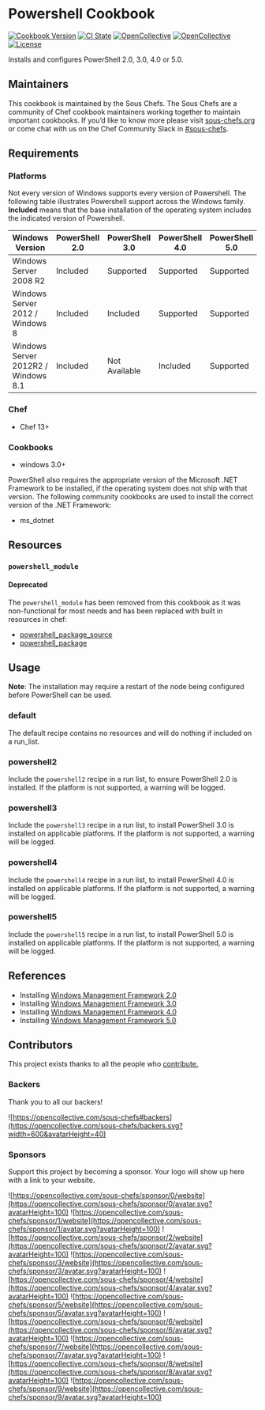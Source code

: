 # Powershell Cookbook

[![Cookbook Version](https://img.shields.io/cookbook/v/powershell.svg)](https://supermarket.chef.io/cookbooks/powershell)
[![CI State](https://github.com/sous-chefs/powershell/workflows/ci/badge.svg)](https://github.com/sous-chefs/powershell/actions?query=workflow%3Aci)
[![OpenCollective](https://opencollective.com/sous-chefs/backers/badge.svg)](#backers)
[![OpenCollective](https://opencollective.com/sous-chefs/sponsors/badge.svg)](#sponsors)
[![License](https://img.shields.io/badge/License-Apache%202.0-green.svg)](https://opensource.org/licenses/Apache-2.0)

Installs and configures PowerShell 2.0, 3.0, 4.0 or 5.0.

## Maintainers

This cookbook is maintained by the Sous Chefs. The Sous Chefs are a community of Chef cookbook maintainers working together to maintain important cookbooks. If you’d like to know more please visit [sous-chefs.org](https://sous-chefs.org/) or come chat with us on the Chef Community Slack in [#sous-chefs](https://chefcommunity.slack.com/messages/C2V7B88SF).

## Requirements

### Platforms

Not every version of Windows supports every version of Powershell. The following table illustrates Powershell support across the Windows family. **Included** means that the base installation of the operating system includes the indicated version of Powershell.

Windows Version                     | PowerShell 2.0 | PowerShell 3.0 | PowerShell 4.0 | PowerShell 5.0
----------------------------------- | -------------- | -------------- | -------------- | --------------
Windows Server 2008 R2              | Included       | Supported      | Supported      | Supported
Windows Server 2012 / Windows 8     | Included       | Included       | Supported      | Supported
Windows Server 2012R2 / Windows 8.1 | Included       | Not Available  | Included       | Supported

### Chef

- Chef 13+

### Cookbooks

- windows 3.0+

PowerShell also requires the appropriate version of the Microsoft .NET Framework to be installed, if the operating system does not ship with that version. The following community cookbooks are used to install the correct version of the .NET Framework:

- ms_dotnet

## Resources

### `powershell_module`

#### Deprecated

The `powershell_module` has been removed from this cookbook as it was non-functional for most needs and has been replaced with built in resources in chef:

- [powershell_package_source](https://docs.chef.io/resource_powershell_package_source.html)
- [powershell_package](https://docs.chef.io/resource_powershell_package.html)

## Usage

**Note**: The installation may require a restart of the node being configured before PowerShell can be used.

### default

The default recipe contains no resources and will do nothing if included on a run_list.

### powershell2

Include the `powershell2` recipe in a run list, to ensure PowerShell 2.0 is installed. If the platform is not supported, a warning will be logged.

### powershell3

Include the `powershell3` recipe in a run list, to install PowerShell 3.0 is installed on applicable platforms. If the platform is not supported, a warning will be logged.

### powershell4

Include the `powershell4` recipe in a run list, to install PowerShell 4.0 is installed on applicable platforms. If the platform is not supported, a warning will be logged.

### powershell5

Include the `powershell5` recipe in a run list, to install PowerShell 5.0 is installed on applicable platforms. If the platform is not supported, a warning will be logged.

## References

- Installing [Windows Management Framework 2.0](http://support.microsoft.com/kb/968929)
- Installing [Windows Management Framework 3.0](http://www.microsoft.com/en-us/download/details.aspx?id=34595)
- Installing [Windows Management Framework 4.0](http://www.microsoft.com/en-us/download/details.aspx?id=40855)
- Installing [Windows Management Framework 5.0](https://www.microsoft.com/en-us/download/details.aspx?id=50395)

## Contributors

This project exists thanks to all the people who [contribute.](https://opencollective.com/sous-chefs/contributors.svg?width=890&button=false)

### Backers

Thank you to all our backers!

![https://opencollective.com/sous-chefs#backers](https://opencollective.com/sous-chefs/backers.svg?width=600&avatarHeight=40)

### Sponsors

Support this project by becoming a sponsor. Your logo will show up here with a link to your website.

![https://opencollective.com/sous-chefs/sponsor/0/website](https://opencollective.com/sous-chefs/sponsor/0/avatar.svg?avatarHeight=100)
![https://opencollective.com/sous-chefs/sponsor/1/website](https://opencollective.com/sous-chefs/sponsor/1/avatar.svg?avatarHeight=100)
![https://opencollective.com/sous-chefs/sponsor/2/website](https://opencollective.com/sous-chefs/sponsor/2/avatar.svg?avatarHeight=100)
![https://opencollective.com/sous-chefs/sponsor/3/website](https://opencollective.com/sous-chefs/sponsor/3/avatar.svg?avatarHeight=100)
![https://opencollective.com/sous-chefs/sponsor/4/website](https://opencollective.com/sous-chefs/sponsor/4/avatar.svg?avatarHeight=100)
![https://opencollective.com/sous-chefs/sponsor/5/website](https://opencollective.com/sous-chefs/sponsor/5/avatar.svg?avatarHeight=100)
![https://opencollective.com/sous-chefs/sponsor/6/website](https://opencollective.com/sous-chefs/sponsor/6/avatar.svg?avatarHeight=100)
![https://opencollective.com/sous-chefs/sponsor/7/website](https://opencollective.com/sous-chefs/sponsor/7/avatar.svg?avatarHeight=100)
![https://opencollective.com/sous-chefs/sponsor/8/website](https://opencollective.com/sous-chefs/sponsor/8/avatar.svg?avatarHeight=100)
![https://opencollective.com/sous-chefs/sponsor/9/website](https://opencollective.com/sous-chefs/sponsor/9/avatar.svg?avatarHeight=100)
